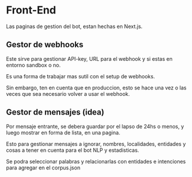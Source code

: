 # Front-End

Las paginas de gestion del bot, estan hechas en Next.js.

## Gestor de webhooks

Este sirve para gestionar API-key, URL para el webhook y si estas en entorno sandbox o no.

Es una forma de trabajar mas sutil con el setup de webhooks.

Sin embargo, ten en cuenta que en produccion, esto se hace una vez o las veces que sea necesario volver a usar el webhook.

## Gestor de mensajes (idea)

Por mensaje entrante, se debera guardar por el lapso de 24hs o menos, y luego mostrar en forma de lista, en una pagina.

Esto para gestionar mensajes a ignorar, nombres, localidades, entidades y cosas a tener en cuenta para el bot NLP y estadisticas.

Se podra seleccionar palabras y relacionarlas con entidades e intenciones para agregar en el corpus.json